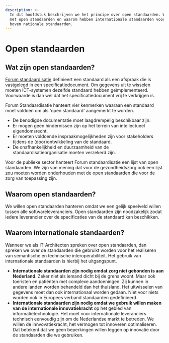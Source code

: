 ```yaml
---
description: >-
  In dit hoofdstuk beschrijven we het principe over open standaarden. Wat bedoelen we
  met open standaarden en waarom hebben internationale standaarden voorrang
  boven nationale standaarden.
---
```


# Open standaarden

## Wat zijn open standaarden?

[Forum standaardisatie](https://www.forumstandaardisatie.nl/thema/open-standaarden) definieert een standaard als een afspraak die is vastgelegd in een specificatiedocument. Om gegevens uit te wisselen moeten ICT-systemen dezelfde standaard hebben geïmplementeerd. Voorwaarde is dan wel dat het specificatiedocument vrij te verkrijgen is.

Forum Standaardisatie hanteert vier kenmerken waaraan een standaard moet voldoen om als 'open standaard' aangemerkt te worden.

* De benodigde documentatie moet laagdrempelig beschikbaar zijn. 
* Er mogen geen hindernissen zijn op het terrein van intellectueel eigendomsrecht. 
* Er moeten voldoende inspraakmogelijkheden zijn voor stakeholders tijdens de \(door\)ontwikkeling van de standaard. 
* De onafhankelijkheid en duurzaamheid van de standaardisatieorganisatie moeten verzekerd zijn. 

Voor de publieke sector hanteert Forum standaardisatie een lijst van open standaarden. We zijn van mening dat voor de gezondheidszorg ook een lijst zou moeten worden onderhouden met de open standaarden die voor de zorg van toepassing zijn.

## Waarom open standaarden?

We willen open standaarden hanteren omdat we een gelijk speelveld willen tussen alle softwareleveranciers. Open standaarden zijn noodzakelijk zodat iedere leverancier over de specificaties van de standaard kan beschikken.

## Waarom internationale standaarden? 

Wanneer we als IT-Architecten spreken over open standaarden, dan spreken we over de standaarden die gebruikt worden voor het realiseren van semantische en technische interoperabiliteit. Het gebruik van internationale standaarden is hierbij het uitgangspunt. 

* **Internationale standaarden zijn nodig omdat zorg niet gebonden is aan Nederland**. Zeker niet als iemand dicht bij de grens woont. Maar ook toeristen en patiënten met complexe aandoeningen. Zij kunnen in andere landen worden behandeld dan het thuisland. Het uitwisselen van gegevens moet dan ook internationaal worden gedaan. Niet voor niets worden ook in Europees verband standaarden gedefinieerd. 
* **Internationale standaarden zijn nodig omdat we gebruik willen maken van de internationale innovatiekracht** op het gebied van informatietechnologie. Het moet voor internationale leveranciers technisch eenvoudig zijn om de Nederlandse markt te betreden. We willen de innvovatiekracht, het vermogen tot innoveren optimaliseren. Dat betekent dat we geen beperkingen willen leggen op innovatie door de standaarden die we gebruiken.

